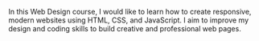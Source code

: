 In this Web Design course, I would like to learn how to create responsive, modern websites using HTML, CSS, and JavaScript. I aim to improve my design and coding skills to build creative and professional web pages.

